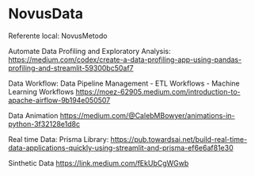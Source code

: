 # NovusData

Referente local: NovusMetodo

Automate Data Profiling and Exploratory Analysis:
https://medium.com/codex/create-a-data-profiling-app-using-pandas-profiling-and-streamlit-59300bc50af7

Data Workflow: Data Pipeline Management - ETL Workflows - Machine Learning Workflows
https://moez-62905.medium.com/introduction-to-apache-airflow-9b194e050507

Data Animation
https://medium.com/@CalebMBowyer/animations-in-python-3f32128e1d8c

Real time Data: Prisma Library:
https://pub.towardsai.net/build-real-time-data-applications-quickly-using-streamlit-and-prisma-ef6e6af81e30

Sinthetic Data
https://link.medium.com/fEkUbCgWGwb
